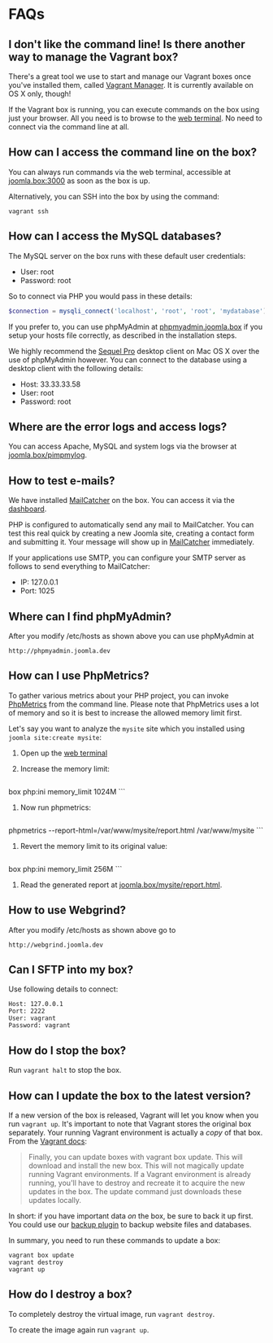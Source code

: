 # FAQs

<!-- toc -->

## I don't like the command line! Is there another way to manage the Vagrant box?

There's a great tool we use to start and manage our Vagrant boxes once you've installed them, called [Vagrant Manager](http://vagrantmanager.com/).  It is currently available on OS X only, though!

If the Vagrant box is running, you can execute commands on the box using just your browser. All you need is to browse to the [web terminal](http://joomla.box:3000/). No need to connect via the command line at all.

## How can I access the command line on the box?

You can always run commands via the web terminal, accessible at [joomla.box:3000](http://joomla.box:3000) as soon as the box is up.

Alternatively, you can SSH into the box by using the command:

	vagrant ssh

## How can I access the MySQL databases?

The MySQL server on the box runs with these default user credentials:

* User: root
* Password: root

So to connect via PHP you would pass in these details:

```php
$connection = mysqli_connect('localhost', 'root', 'root', 'mydatabase');
```

If you prefer to, you can use phpMyAdmin at [phpmyadmin.joomla.box](http://phpmyadmin.joomla.box) if you setup your hosts file correctly, as described in the installation steps.

We highly recommend the [Sequel Pro](http://www.sequelpro.com/) desktop client on Mac OS X over the use of phpMyAdmin however. You can connect to the database using a desktop client with the following details:

* Host: 33.33.33.58
* User: root
* Password: root

## Where are the error logs and access logs?

You can access Apache, MySQL and system logs via the browser at [joomla.box/pimpmylog](http://joomla.box/pimpmylog).

## How to test e-mails?

We have installed [MailCatcher](http://mailcatcher.me) on the box. You can access it via the [dashboard](http://joomla.box).

PHP is configured to automatically send any mail to MailCatcher. You can test this real quick by creating a new Joomla site, creating a contact form and submitting it. Your message will show up in [MailCatcher](http://joomla.box:1080/) immediately.

If your applications use SMTP, you can configure your SMTP server as follows to send everything to MailCatcher:

* IP: 127.0.0.1
* Port: 1025

## Where can I find phpMyAdmin?

After you modify /etc/hosts as shown above you can use phpMyAdmin at

    http://phpmyadmin.joomla.dev

## How can I use PhpMetrics?

To gather various metrics about your PHP project, you can invoke [PhpMetrics](https://github.com/Halleck45/PhpMetrics) from the command line. Please note that PhpMetrics uses a lot of memory and so it is best to increase the allowed memory limit first.

Let's say you want to analyze the `mysite` site which you installed using `joomla site:create mysite`:

1. Open up the [web terminal](http://joomla.box:3000)
1. Increase the memory limit:

    ```
box php:ini memory_limit 1024M
    ```

1. Now run phpmetrics:

    ```
phpmetrics --report-html=/var/www/mysite/report.html /var/www/mysite
    ```

1. Revert the memory limit to its original value:

    ```
box php:ini memory_limit 256M
    ```

1. Read the generated report at [joomla.box/mysite/report.html](http://joomla.box/mysite/report.html).

## How to use Webgrind?

After you modify /etc/hosts as shown above go to

    http://webgrind.joomla.dev

## Can I SFTP into my box?

Use following details to connect:

    Host: 127.0.0.1
    Port: 2222
    User: vagrant
    Password: vagrant

## How do I stop the box?

Run `vagrant halt` to stop the box.

## How can I update the box to the latest version?

If a new version of the box is released, Vagrant will let you know when you run `vagrant up`. It's important to note that Vagrant stores the original box separately. Your running Vagrant environment is actually a _copy_ of that box. From the [Vagrant docs](https://docs.vagrantup.com/v2/boxes/versioning.html):

> Finally, you can update boxes with vagrant box update. This will download and install the new box. This will not magically update running Vagrant environments. If a Vagrant environment is already running, you'll have to destroy and recreate it to acquire the new updates in the box. The update command just downloads these updates locally.

In short: if you have important data *on* the box, be sure to back it up first. You could use our [backup plugin](https://github.com/joomlatools/joomla-console-backup) to backup website files and databases.

In summary, you need to run these commands to update a box:

```
vagrant box update
vagrant destroy
vagrant up
```

## How do I destroy a box?

To completely destroy the virtual image, run `vagrant destroy`.

To create the image again run `vagrant up`.
